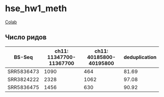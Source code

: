 # hse_hw1_meth
[Colab](https://colab.research.google.com/drive/1lpXMIL_-peIOC51wk9vbs8sR_9GoJlCa?usp=sharing)

## Число ридов
BS-Seq | ch11: 11347700-11367700 | ch11: 40185800-40195800 | deduplication 
--- | --- | --- | ---
SRR5836473 | 1090 | 464 | 81.69
SRR3824222 | 2328 | 1062 | 97.08
SRR5836475 | 1456 | 630 | 90.92
